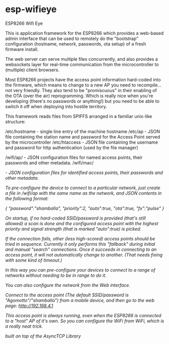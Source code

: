 # esp-wifieye
ESP8266 Wifi Eye

This is application framework for the ESP8266 which provides a web-based admin interface that can be used to remotely do the
"bootstrap" configuration (hostname, network, passwords, ota setup) of a fresh firmware install.

The web server can serve multiple files concurrently, and also provides a websockets layer for real-time communication from the 
microcontroller to (multiple) client browsers.

Most ESP8266 projects have the access point information hard-coded into the firmware, which means to change to a new AP you need
to recompile... not very friendly. They also tend to be "promiscuous" in their enabling of the OTA (over the air) reprogramming. 
Which is really nice when you're developing (there's no passwords or anything!) but you need to be able to switch it off when 
deploying into hostile territory.

This framework reads files from SPIFFS arranged in a familiar unix-like structure:

/etc/hostname  - single line entry of the machine hostname
/etc/ap        - JSON file containing the station name and password for the Access Point served by the microcontroller
/etc/htaccess  - JSON file containing the username and password for http authentication (used by the file manager)

/wifi/ap/<name> - JSON configuration files for named access points, their passwords and other metadata.
/wifi/mac/<address> - JSON configuration files for identified access points, their passwords and other metadata.

To pre-configure the device to connect to a particular network, just create a file in /wifi/ap with the same name as
the network, and JSON contents in the following format:

{
	"password":"shamballa",
	"priority":2,
	"auto":true,
	"ota":true,
	"fx":"pulse"
}

On startup, if no hard-coded SSID/password is provided (that's still allowed) a scan is done and the configured access point with
the highest priority and signal strength (that is marked "auto":true) is picked.

If the connection fails, other (less high-scored) access points should be tried in sequence. Currently it only performs this "fallback" during
initial and manual "search" connections. Once it succeeds in connecting to an access point, it will not automatically change to another. 
(That needs fixing with some kind of timeout.) 

In this way you can pre-configure your devices to connect to a range of networks without needing to be in range to do it.


You can also configure the network from the Web interface. 

Connect to the access point (The default SSID/password is "Agomotto"/"shamballa") from a mobile device, and then go to the web page:
http://192.168.4.1

This access point is always running, even when the ESP8266 is connected to a "host" AP of it's own. So you can configure the WiFi 
_from_ WiFi, which is a really neat trick.




built on top of the AsyncTCP Library

